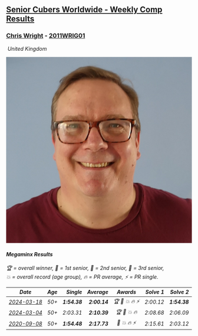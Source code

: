 <style>table {white-space: nowrap;}</style>
<link rel="stylesheet" type="text/css" href="/scw-comp/css/flags.css" />

## [Senior Cubers Worldwide - Weekly Comp Results](/scw-comp/results/)
### [Chris Wright](README.md) - [2011WRIG01](https://www.worldcubeassociation.org/persons/2011WRIG01?event=minx)

<i class="flag flag-GB" />&nbsp;United Kingdom

![Chris Wright](1538411763.jpg)

#### Megaminx Results

<span style="white-space: nowrap;">🏆 = overall winner</span>, <span style="white-space: nowrap;">🥇 = 1st senior</span>, <span style="white-space: nowrap;">🥈 = 2nd senior</span>, <span style="white-space: nowrap;">🥉 = 3rd senior</span>, <span style="white-space: nowrap;">💥 = overall record (age group)</span>, <span style="white-space: nowrap;">🔥 = PR average</span>, <span style="white-space: nowrap;">⚡ = PR single</span>.

| Date | Age | Single | Average | Awards | Solve 1 | Solve 2 | Solve 3 | Solve 4 | Solve 5 | Video |
| :--: | :--: | --: | --: | :--: | --: | --: | --: | --: | --: | :-- |
| [2024-03-18](../../results/2024-03-18/minx.md) | 50+ | **1:54.38** | **2:00.14** | 🏆 🥇 💥 🔥 ⚡ | 2:00.12 | **1:54.38** | 1:57.33 | 2:07.77 | 2:02.98 | [Desktop](https://www.facebook.com/events/962609138892132/permalink/968977774921935) / [Mobile](https://m.facebook.com/events/962609138892132?view=permalink&id=968977774921935) |
| [2024-03-04](../../results/2024-03-04/minx.md) | 50+ | 2:03.31 | **2:10.39** | 🏆 🥇 💥 🔥 | 2:08.68 | 2:06.09 | 2:46.02 | 2:03.31 | 2:16.41 | [Desktop](https://www.facebook.com/events/682023687232856/permalink/686095800158978) / [Mobile](https://m.facebook.com/events/682023687232856?view=permalink&id=686095800158978) |
| [2020-09-08](../../results/2020-09-08/minx.md) | 50+ | **1:54.48** | **2:17.73** | 🥈 💥 🔥 ⚡ | 2:15.61 | 2:03.12 | **1:54.48** | 3:14.79 | 2:34.47 | [Desktop](https://www.facebook.com/christopher.wright.94617999/videos/10157638865557874) / [Mobile](https://m.facebook.com/christopher.wright.94617999/videos/10157638865557874) |


<!-- Global site tag (gtag.js) - Google Analytics -->
<script async src="https://www.googletagmanager.com/gtag/js?id=UA-86348435-3"></script>
<script>window.dataLayer = window.dataLayer || []; function gtag() {dataLayer.push(arguments);} gtag('js', new Date()); gtag('config', 'UA-86348435-3');</script>
